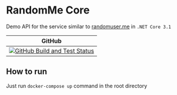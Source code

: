 # RandomMe Core

Demo API for the service similar to [randomuser.me](https://randomuser.me/) in `.NET Core 3.1`

| GitHub        |
|:-------------:|
| [![GitHub Build and Test Status](https://github.com/softful/RandomMeCore/workflows/Build%20%26%20Test/badge.svg)](https://github.com/softful/RandomMeCore/actions)

## How to run

Just run `docker-compose up` command in the root directory

